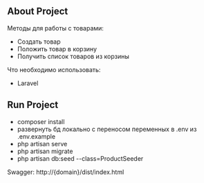 ## About Project

Методы для работы с товарами:
- Создать товар
- Положить товар в корзину
- Получить список товаров из корзины

Что необходимо использовать:
- Laravel 

## Run Project
- composer install
- развернуть бд локально c переносом переменных в .env из .env.example
- php artisan serve
- php artisan migrate
- php artisan db:seed --class=ProductSeeder

Swagger: 
http://{domain}/dist/index.html
